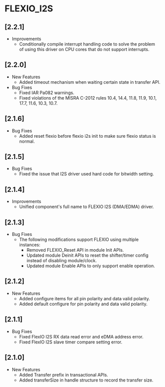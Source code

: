 # FLEXIO_I2S

## [2.2.1]

- Improvements
  - Conditionally compile interrupt handling code to solve the problem of using this driver on CPU cores that do not support interrupts.

## [2.2.0]

- New Features
  - Added timeout mechanism when waiting certain state in transfer API.
- Bug Fixes
  - Fixed IAR Pa082 warnings.
  - Fixed violations of the MISRA C-2012 rules 10.4, 14.4, 11.8, 11.9, 10.1, 17.7, 11.6, 10.3, 10.7.

## [2.1.6]

- Bug Fixes
  - Added reset flexio before flexio i2s init to make sure flexio status is normal.

## [2.1.5]

- Bug Fixes
  - Fixed the issue that I2S driver used hard code for bitwidth setting.

## [2.1.4]

- Improvements
  - Unified component's full name to FLEXIO I2S (DMA/EDMA) driver.

## [2.1.3]

- Bug Fixes
  - The following modifications support FLEXIO using multiple instances:
    - Removed FLEXIO_Reset API in module Init APIs.
    - Updated module Deinit APIs to reset the shifter/timer config instead of disabling module/clock.
    - Updated module Enable APIs to only support enable operation.

## [2.1.2]

- New Features
  - Added configure items for all pin polarity and data valid polarity.
  - Added default configure for pin polarity and data valid polarity.

## [2.1.1]

- Bug Fixes
  - Fixed FlexIO I2S RX data read error and eDMA address error.
  - Fixed FlexIO I2S slave timer compare setting error.

## [2.1.0]

- New Features
  - Added Transfer prefix in transactional APIs.
  - Added transferSize in handle structure to record the transfer size.
